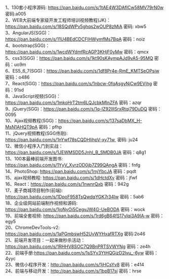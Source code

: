 1、130套小程序源码: https://pan.baidu.com/s/1tAE4W3DAfICw58MV79rN0w 密码:a005  
2、WEB大前端专家级开发工程师培训视频教程(JK)：https://pan.baidu.com/s/18SQdWPv5ghqs2wOUP8zMiA 密码: xbw5  
3、AngularJS(SGG)：https://pan.baidu.com/s/11U4BEdCDCFIHWymfMs7BqA 密码：noiz  
4、bootstrap(SGG)：https://pan.baidu.com/s/1wcdWYdmfRcAGP3KHjF0yMw 密码：qmcx  
5、css3(SGG)：https://pan.baidu.com/s/1kt90sKAympAJd9vA5-95MQ 密码：uo9m  
6、ES5_6_7(SGG)：https://pan.baidu.com/s/1df8Pr4e-RmE_KMTSeOPsiw 密码：o486  
7、React(SGG)：https://pan.baidu.com/s/1nbcw-0fqAsgyNjCw9EVjhg 密码：91sd  
8、JavaScript视频(SGG)：https://pan.baidu.com/s/1mkoHrT2tm6LQJcbkMInZFA 密码：azqr  
9、jQuery(SGG)：https://pan.baidu.com/s/1q-lZ92IlISrxRtqi79DuDQ 密码：0095  
10、Ajax视频教程(SGG)：https://pan.baidu.com/s/137saDbMX_H-MsN1AHQT9pA 密码：pfhp  
11、jQuery视频教程(SGG佟刚): https://pan.baidu.com/s/1nYwf78sCQDHlihpV-xy71w  密码: ju24  
12、微信小程序入门到实战：https://pan.baidu.com/s/1JEWMSDD5JnhI_B_SMDB0JA 密码：q8g1  
13、100本最棒前端开发图书: https://pan.baidu.com/s/1YyV_XyrzOD0jb7Z99QAngA 密码：fnfg  
14、PhotoShop: https://pan.baidu.com/s/1mjYbcJA 密码：pqdt   
15、ajax视频教程: https://pan.baidu.com/s/1dHctdXv 密码：jfwf  
16、React：https://pan.baidu.com/s/1nwnrQxb 密码：942g   
17、麦子商城项目制作(前端): https://pan.baidu.com/s/1DpoF958TsQwdqYGK7r34lw 密码：5ab6  
18、企业级网站前端制作视频和源码: https://pan.baidu.com/s/1joNyOi5CegvJW4G-UeBODA 密码：wock  
19、前端全套视频: https://pan.baidu.com/s/1rd6gB64fS17ylqi3A9IA-w 密码：egy5  
20、ChromeDevTools-v2: https://pan.baidu.com/s/1aPGmbswH52UvWYHxafRTXg 密码:2o46  
21、前端开发项目：一起来做秒杀活动：https://pan.baidu.com/s/1RHHV8SOC7Q9BnPRTSVWYNg 密码：ze4h  
22、前端手册:https://pan.baidu.com/s/1sSYv3YtHQGizD2lvu_-6yw 密码：4yyc  
23、微信小程序开发：http://pan.baidu.com/s/1jHCsYv8 密码：e414  
24、前端与移动开发：http://pan.baidu.com/s/1bpB17sj 密码：hrse  
